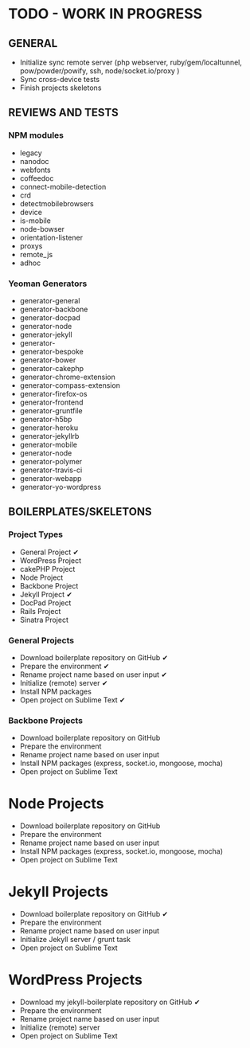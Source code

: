 # TODO - WORK IN PROGRESS


## GENERAL

* Initialize sync remote server (php webserver, ruby/gem/localtunnel, pow/powder/powify, ssh, node/socket.io/proxy )
* Sync cross-device tests
* Finish projects skeletons

## REVIEWS AND TESTS

### NPM modules

* legacy
* nanodoc
* webfonts
* coffeedoc
* connect-mobile-detection
* crd
* detectmobilebrowsers
* device
* is-mobile
* node-bowser
* orientation-listener
* proxys
* remote_js
* adhoc

### Yeoman Generators

* generator-general
* generator-backbone
* generator-docpad
* generator-node
* generator-jekyll
* generator-
* generator-bespoke
* generator-bower
* generator-cakephp
* generator-chrome-extension
* generator-compass-extension
* generator-firefox-os
* generator-frontend
* generator-gruntfile
* generator-h5bp
* generator-heroku
* generator-jekyllrb
* generator-mobile
* generator-node
* generator-polymer
* generator-travis-ci
* generator-webapp
* generator-yo-wordpress


## BOILERPLATES/SKELETONS

### Project Types

* General Project ✔
* WordPress Project
* cakePHP Project
* Node Project
* Backbone Project
* Jekyll Project ✔
* DocPad Project
* Rails Project
* Sinatra Project

### General Projects

* Download boilerplate repository on GitHub ✔
* Prepare the environment ✔
* Rename project name based on user input ✔
* Initialize (remote) server ✔
* Install NPM packages
* Open project on Sublime Text ✔

### Backbone Projects

* Download boilerplate repository on GitHub
* Prepare the environment
* Rename project name based on user input
* Install NPM packages (express, socket.io, mongoose, mocha)
* Open project on Sublime Text

# Node Projects

* Download boilerplate repository on GitHub
* Prepare the environment
* Rename project name based on user input
* Install NPM packages (express, socket.io, mongoose, mocha)
* Open project on Sublime Text

# Jekyll Projects

* Download boilerplate repository on GitHub ✔
* Prepare the environment
* Rename project name based on user input
* Initialize Jekyll server / grunt task
* Open project on Sublime Text

# WordPress Projects

* Download my jekyll-boilerplate repository on GitHub ✔
* Prepare the environment
* Rename project name based on user input
* Initialize (remote) server
* Open project on Sublime Text

